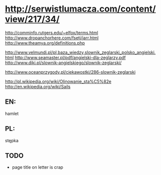 http://serwistlumacza.com/content/view/217/34/
===================================================

http://comminfo.rutgers.edu/~elfox/terms.html
http://www.dropanchorhere.com/fsetj/jarr.html
http://www.theamya.org/definitions.php

http://www.velmundi.pl/pl,baza_wiedzy,slownik_zeglarski_polsko_angielski.html
http://www.seamaster.pl/pdf/angielski-dla-zeglarzy.pdf
http://www.diki.pl/slownik-angielskiego/slownik-zeglarski/

http://www.oceanprzygody.pl/ciekawostki/286-slownik-zeglarski

http://pl.wikipedia.org/wiki/Olinowanie_sta%C5%82e
http://en.wikipedia.org/wiki/Sails

EN:
----
hamlet


PL:
---
stępka







TODO
-------
* page title on letter is crap
